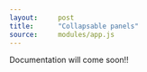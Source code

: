 ```yaml
---
layout:     post
title:      "Collapsable panels"
source:     modules/app.js
---
```



<p class="lead">Documentation will come soon!!</p>